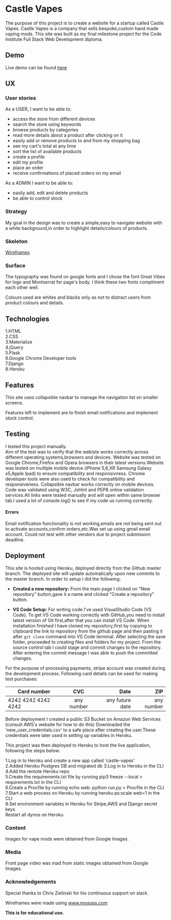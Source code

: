 # Castle Vapes

The purpose of this project is to create a website for a startup called Castle Vapes.
Castle Vapes is a company that sells bespoke,custom hand made vaping mods.
This site was built as my final milestone project for the Code Institute Full Stack Web Development diploma. 
## Demo

Live demo can be found [here](https://castle-vapes.herokuapp.com/)

## UX

### User stories
As a USER, I want to be able to:
- access the store from different devices
- search the store using keywords
- browse products by categories
- read more details about a product after clicking on it
- easily add or remove products to and from my shopping bag
- see my cart's total at any time 
- sort the list of available products
- create a profile
- edit my profile
- place an order
- receive confirmations of placed orders on my email

As a ADMIN I want to be able to:
- easily add, edit and delete products
- be able to control stock

### Strategy

My goal in the design was to create a simple,easy to navigate website with a white background,in order to highlight details/colours of products. 


### Skeleton
[Wireframes](https://github.com/misza80/CI_project4_CastleVapes/tree/master/Wireframes) 


### Surface
The typography was found on google fonts and I chose the font Great Vibes for logo and Montserrat for page's body.
I think these two fonts compliment each other well.
 
Colours used are whites and blacks only as not to distract users from product colours and details.
## Technologies

1.HTML\
2.CSS\
3.Materialize\
4.jQuery\
5.Flask\
6.Google Chrome Developer tools \
7.Django \
8.Heroku

## Features
This site uses collapsible navbar to manage the navigation list on smaller screens.


Features left to implement are to finish email notifications and implement stock control.
## Testing
I tested this project manually. \
Aim of the test was to verify that the webiste works correctly across different operating systems,browsers and devices.
Website was tested on Google Chrome,Firefox and Opera browsers in their latest versions.Website was tested on multiple mobile device (iPhone 5,6,XR Samsung Galaxy s5,Apple Ipad) to ensure compatibility and responsivness.
Chrome developer tools were also used to check for compatibility and responsiveness.
Collapsible navbar works correctly on mobile devices. 
Code was validated using W3C, JsHint and PEP8 online validation services.All links were tested manually and will open within same browser tab.I used a lot of console.log() to see if my code us running correctly.
#### Errors

Email notification functionality is not working,emails are not being sent out to activate accounts,confirm orders,etc.Was set up using gmail email account. Could not test with other vendors due to project submission deadline.

## Deployment

This site is hosted using Heroku, deployed directly from the Github master branch. The deployed site will update automatically upon new commits to the master branch.
In order to setup I did the following:

- **Created a new repository:**
  From the main page I clicked on "New repository" button,gave it a name and clicked "Create a repository" button.


- **VS Code Setup:**
  For writing code I've used VisualStudio Code (VS Code).
  To get VS Code working correctly with GitHub,you need to install latest version of Git first,after that you can install VS Code.
  When installation finished I have cloned my repository,first by copying to clipboard the link to repository from the github page and then pasting it after `git clone` command into VS Code terminal.
  After selecting the save folder, proceeded to creating files and folders for my project.
  From the source control tab I could stage and commit changes to the repository.
  After entering the commit message I was able to push the committed changes.
  
For the purpose of processing payments, stripe account was created during the development process.
Following card details can be used for making test purchases:

| Card number      | CVC        | Date   |ZIP|
| -----------------|:------------:| ------:|---:|
| 4242 4242 4242 4242   | any number | any future date |any number|

Before deployment I created a public S3 Bucket on Amazon Web Services (consult AWS's website for how to do this)
Downloaded the 'new_user_credentials.csv' to a safe place after creating the user.These credentials were later used in setting up variables in Heroku.

This project was then deployed to Heroku to host the live application, following the steps below:

1.Log in to Heroku and create a new app called 'castle-vapes'\
2.Added Heroku Postgres DB and migrated db 
3.Log in to Heroku in the CLI\
4.Add the remote Heroku repo\
5.Create the requirements.txt file by running pip3 freeze --local > requirements.txt in the CLI\
6.Create a Procfile by running echo web: python run.py > Procfile in the CLI\
7.Start a web process on Heroku by running heroku ps:scale web=1 in the CLI\
8.Set environment variables in Heroku for Stripe,AWS and Django secret keys\
Restart all dynos on Heroku


### Content

Images for vape mods were obtained from Google Images.

### Media

Front page video was mad from static images obtained from Google Images.

### Acknowledgements

Special thanks to Chris Zielinski for his continuous support on slack.

Wireframes were made using www.moqups.com
 

**This is for educational use.**
